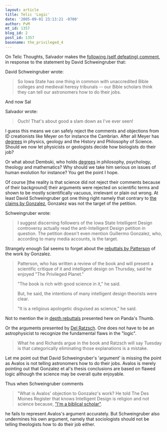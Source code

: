 ```yaml
---
layout: article
title: Telic 'Logic'
date: '2005-09-01 23:13:21 -0700'
author: PvM
mt_id: 1357
blog_id: 2
post_id: 1357
basename: the_privileged_4
---
```

On Telic Thoughts, Salvador makes the [following (self defeating) comment](http://telicthoughts.com/?p=254), in response to the statement by David Schweingruber that: 

David Schweingruber wrote:

> So Iowa State has one thing in common with unaccredited Bible colleges and medieval heresy tribunals -- our Bible scholars think they can tell our astronomers how to do their jobs.


And now Sal


Salvador wrote:

>  Ouch! That's about good a slam down as I've ever seen!

 

I guess this means we can safely reject the comments and objections from ID creationists like Meyer on for instance the Cambrian. After all Meyer has [degrees](http://www.discovery.org/scripts/viewDB/index.php?command=view&amp;id=11&amp;isFellow=true) in physics, geology and the History and Philosophy of Science. Should we now let physicists or geologists decide how biologists do their job? 

Or what about Dembski, who holds [degrees](http://www.designinference.com/documents/PDF_Current_CV_Dembski.pdf)  in philosophy, psychology, theology and mathematics? Why should we take him serious on issues of human evolution for instance? You get the point I hope.

Of course \[the reality is that science did not reject their comments because of their background\] their arguments were rejected on scientific terms and shown to be mostly scientifically vacuous, irrelevant or plain out wrong.
At least David Schweingruber got one thing right namely that contrary to [the claims by Gonzalez](http://www.dmregister.com/apps/pbcs.dll/article?AID=/20050826/NEWS02/508260394/1001), Gonzalez was not the target of the petition.

Schweingruber wrote:

> I suggest discerning followers of the Iowa State Intelligent Design controversy actually read the anti-Intelligent Design petition in question. The petition doesn't even mention Guillermo Gonzalez, who, according to many media accounts, is the target.

Strangely enough Sal seems to forget about the [rebuttals by Patterson](http://www.iowastatedaily.com/vnews/display.v/ART/2004/10/12/416b5ba84491b) of the work by Gonzalez. 

> Patterson, who has written a review of the book and will present a scientific critique of it and intelligent design on Thursday, said he enjoyed "The Privileged Planet."
> 
> "The book is rich with good science in it," he said.
> 
> But, he said, the intentions of many intelligent design theorists were clear.
> 
> "It is a religious apologetic disguised as science," he said.

Not to mention the in [depth rebuttals](http://www.pandasthumb.org/archives/privileged_planet/index.html) presented here on Panda's Thumb. 

Or the arguments presented by [Del Ratzsch](http://www.iowastatedaily.com/vnews/display.v/ART/2004/10/12/416b5ba84491b). One does not have to be an astrophysicist to recognize the fundamental flaws in the "logic".

> What he and Richards argue in the book and Ratzsch will say Tuesday is that categorically eliminating those explanations is a mistake.

Let me point out that David Schweingruber's 'argument' is missing the point as Avalos is not telling astronomers how to do their jobs. Avalos is merely pointing out that Gonzalez et al's thesis conclusions are based on flawed logic although the science may be overall quite enjoyable.

Thus when Schweingruber comments

> "What is Avalos' objection to Gonzalez's work? He told The Des Moines Register that knows Intelligent Design is religion and not science because, ["I'm a biblical scholar"](http://desmoinesregister.com/apps/pbcs.dll/article?AID=/20050824/OPINION01/508240330/1035).

he fails to represent Avalos's argument accurately. But Schweingruber also undermines his own argument, namely that sociologists should not be telling theologists how to do their job either.
